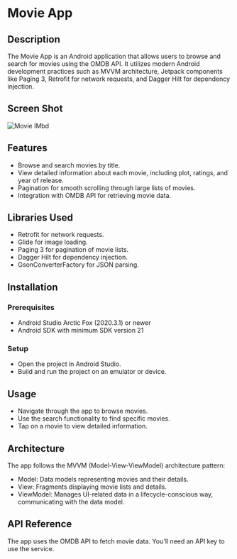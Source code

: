 # Movie App

## Description

The Movie App is an Android application that allows users to browse and search for movies using the OMDB API. It utilizes modern Android development practices such as MVVM architecture, Jetpack components like Paging 3, Retrofit for network requests, and Dagger Hilt for dependency injection.

## Screen Shot
![Movie IMbd](https://github.com/Sabarishkris/Movie-App/assets/159115255/699ea69d-55e1-4961-9e3f-7438aa5fd16b)


## Features

- Browse and search movies by title.
- View detailed information about each movie, including plot, ratings, and year of release.
- Pagination for smooth scrolling through large lists of movies.
- Integration with OMDB API for retrieving movie data.

## Libraries Used

- Retrofit for network requests.
- Glide for image loading.
- Paging 3 for pagination of movie lists.
- Dagger Hilt for dependency injection.
- GsonConverterFactory for JSON parsing.

## Installation

### Prerequisites

- Android Studio Arctic Fox (2020.3.1) or newer
- Android SDK with minimum SDK version 21 

### Setup
- Open the project in Android Studio.
- Build and run the project on an emulator or device.

## Usage
- Navigate through the app to browse movies.
- Use the search functionality to find specific movies.
- Tap on a movie to view detailed information.

## Architecture
The app follows the MVVM (Model-View-ViewModel) architecture pattern:

- Model: Data models representing movies and their details.
- View: Fragments displaying movie lists and details.
- ViewModel: Manages UI-related data in a lifecycle-conscious way, communicating with the data model.
  
## API Reference
The app uses the OMDB API to fetch movie data. You'll need an API key to use the service.


